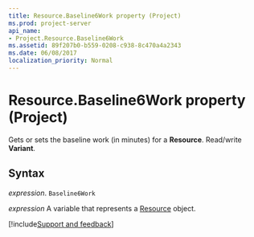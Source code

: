 ```yaml
---
title: Resource.Baseline6Work property (Project)
ms.prod: project-server
api_name:
- Project.Resource.Baseline6Work
ms.assetid: 89f207b0-b559-0208-c938-8c470a4a2343
ms.date: 06/08/2017
localization_priority: Normal
---
```



# Resource.Baseline6Work property (Project)

Gets or sets the baseline work (in minutes) for a  **Resource**. Read/write **Variant**.


## Syntax

_expression_. `Baseline6Work`

_expression_ A variable that represents a [Resource](./Project.Resource.md) object.

[!include[Support and feedback](~/includes/feedback-boilerplate.md)]